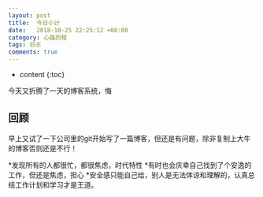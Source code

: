 ```yaml
---
layout: post
title:  今日小计
date:   2018-10-25 22:25:12 +08:00
category: 心路历程
tags: 日志
comments: true
---
```


* content
{:toc}

今天又折腾了一天的博客系统，悔


## 回顾

早上又试了一下公司里的git开始写了一篇博客，但还是有问题，除非复制上大牛的博客否则还是不行！

 *发现所有的人都很忙，都很焦虑，时代特性
 *有时也会庆幸自己找到了个安逸的工作，但还是焦虑，担心
 *安全感只能自己给，别人是无法体谅和理解的，认真总结工作计划和学习才是王道。
